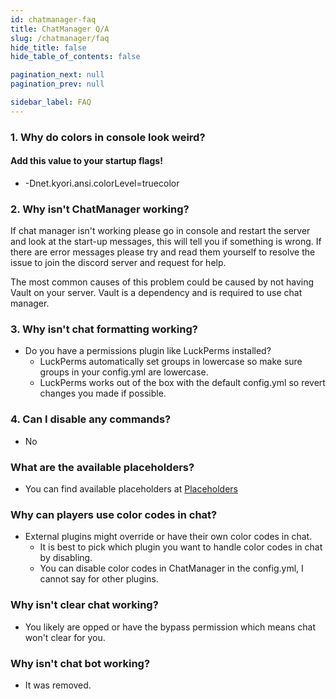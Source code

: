 ```yaml
---
id: chatmanager-faq
title: ChatManager Q/A
slug: /chatmanager/faq
hide_title: false
hide_table_of_contents: false

pagination_next: null
pagination_prev: null

sidebar_label: FAQ
---
```

### 1. Why do colors in console look weird?
#### Add this value to your startup flags!
 * -Dnet.kyori.ansi.colorLevel=truecolor

### 2. Why isn't ChatManager working?
If chat manager isn't working please go in console and restart the server and look at the start-up messages, this will tell you if something is wrong. If there are error messages please try and read them yourself to resolve the issue to join the discord server and request for help.

The most common causes of this problem could be caused by not having Vault on your server. Vault is a dependency and is required to use chat manager.

### 3. Why isn't chat formatting working?
 * Do you have a permissions plugin like LuckPerms installed?
   * LuckPerms automatically set groups in lowercase so make sure groups in your config.yml are lowercase.
   * LuckPerms works out of the box with the default config.yml so revert changes you made if possible.

### 4. Can I disable any commands?
 * No

### What are the available placeholders?
 * You can find available placeholders at [Placeholders](info/placeholders)

### Why can players use color codes in chat?
 * External plugins might override or have their own color codes in chat.
   * It is best to pick which plugin you want to handle color codes in chat by disabling.
   * You can disable color codes in ChatManager in the config.yml, I cannot say for other plugins.

### Why isn't clear chat working?
 * You likely are opped or have the bypass permission which means chat won't clear for you.

### Why isn't chat bot working?
 * It was removed.
